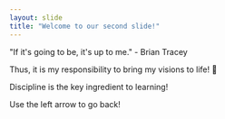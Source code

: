 ```yaml
---
layout: slide
title: "Welcome to our second slide!"
---
```

"If it's going to be, it's up to me." - Brian Tracey

Thus, it is my responsibility to bring my visions to life! :tada:

Discipline is the key ingredient to learning!

Use the left arrow to go back!
